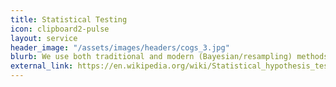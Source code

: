 ```yaml
---
title: Statistical Testing
icon: clipboard2-pulse
layout: service
header_image: "/assets/images/headers/cogs_3.jpg"
blurb: We use both traditional and modern (Bayesian/resampling) methods to design and analyse statistical tests. We use everything from simple AB tests to adaptive multi-armed bandit methods.
external_link: https://en.wikipedia.org/wiki/Statistical_hypothesis_testing
---
```


